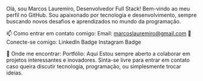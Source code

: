 Olá, sou Marcos Lauremiro, Desenvolvedor Full Stack!
Bem-vindo ao meu perfil no GitHub. Sou apaixonado por tecnologia e desenvolvimento, sempre buscando novos desafios e aprendizados no mundo da programação.

📫 Como entrar em contato comigo:
Email: marcoslauremiro@gmail.com
🔗 Conecte-se comigo:
LinkedIn Badge
Instagram Badge

💼 Onde me encontrar:
Portfólio: Aqui
Estou sempre aberto a colaborar em projetos interessantes e inovadores. Sinta-se livre para entrar em contato caso queira discutir tecnologia, programação, ou simplesmente trocar ideias.
